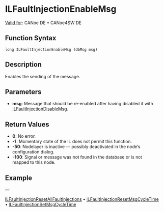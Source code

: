 # ILFaultInjectionEnableMsg

[Valid for](../../../Shared/FeatureAvailability.md):  CANoe DE • CANoe4SW DE

## Function Syntax

```
long ILFaultInjectionEnableMsg (dbMsg msg)
```

## Description

Enables the sending of the message.

## Parameters

- **msg**: Message that should be re-enabled after having disabled it with [ILFaultInjectionDisableMsg](CAPLfunctionILFaultInjectionDisableMsg.md).

## Return Values

- **0**: No error.
- **-1**: Momentary state of the IL does not permit this function.
- **-50**: Nodelayer is inactive — possibly deactivated in the node’s configuration dialog.
- **-100**: Signal or message was not found in the database or is not mapped to this node.

## Example

—

[ILFaultInjectionResetAllFaultInjections](CAPLfunctionILFaultInjectionResetAllFaultInjections.md) • [ILFaultInjectionResetMsgCycleTime](CAPLfunctionILFaultInjectionResetMsgCycleTime.md) • [ILFaultInjectionSetMsgCycleTime](CAPLfunctionILFaultInjectionSetMsgCycleTime.md)
